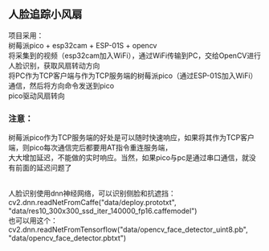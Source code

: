 ## 人脸追踪小风扇
项目采用：<br>
树莓派pico + esp32cam + ESP-01S + opencv<br>
将采集到的视频（esp32cam加入WiFi），通过WiFi传输到PC，交给OpenCV进行人脸识别，获取风扇转动方向<br>
将PC作为TCP客户端与作为TCP服务端的树莓派pico（通过ESP-01S加入WiFi）通信，然后将方向命令发送到pico<br>
pico驱动风扇转向
<br>
### 注意：
树莓派pico作为TCP服务端的好处是可以随时快速响应，如果将其作为TCP客户端，则pico每次通信完后都要用AT指令重连服务端，<br>
大大增加延迟，不能做的实时响应。当然，如果pico与pc是通过串口通信，就没有前面的延迟问题了

<br>
人脸识别使用dnn神经网络，可以识别侧脸和抗遮挡：<br>
cv2.dnn.readNetFromCaffe("data/deploy.prototxt", "data/res10_300x300_ssd_iter_140000_fp16.caffemodel")<br>
也可以用这个：<br>
cv2.dnn.readNetFromTensorflow("data/opencv_face_detector_uint8.pb", "data/opencv_face_detector.pbtxt")